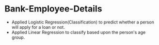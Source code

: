 # Bank-Employee-Details
* Applied Logistic Regression(Classification) to predict whether a person will apply for a loan or not.
* Applied Linear Regression to classify based upon the person's age group.
